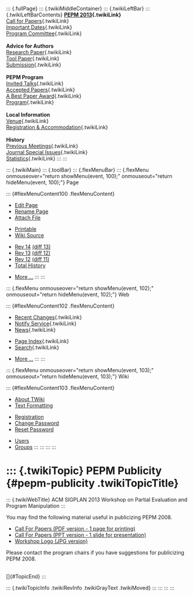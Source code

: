 ::: {.fullPage}
::: {.twikiMiddleContainer}
::: {.twikiLeftBar}
::: {.twikiLeftBarContents}
**[PEPM 2013](WebHome){.twikiLink}**\
[Call for Papers](CallForPapers){.twikiLink}\
[Important Dates](ImportantDates){.twikiLink}\
[Program Committee](ProgramCommittee){.twikiLink}\
\
**Advice for Authors**\
[Research Paper](ResearchPaperAdvice){.twikiLink}\
[Tool Paper](ToolPaperAdvice){.twikiLink}\
[Submission](PaperSubmission){.twikiLink}\
\
**PEPM Program**\
[Invited Talks](InvitedTalks){.twikiLink}\
[Accepted Papers](AcceptedPapers){.twikiLink}\
[A Best Paper Award](ABestPaperAward){.twikiLink}\
[Program](Program){.twikiLink}\
\
**Local Information**\
[Venue](WorkshopVenue){.twikiLink}\
[Registration & Accommodation](RegistrationAndAccomodation){.twikiLink}\
\
**History**\
[Previous Meetings](PreviousMeetings){.twikiLink}\
[Journal Special Issues](SpecialIssues){.twikiLink}\
[Statistics](HistoricalStatistics){.twikiLink}
:::
:::

::: {.twikiMain}
::: {.toolBar}
::: {.flexMenuBar}
::: {.flexMenu onmouseover="return showMenu(event, 100);" onmouseout="return hideMenu(event, 100);"}
Page

::: {#flexMenuContent100 .flexMenuContent}
-   [Edit
    Page](http://www.program-transformation.org/edit/PEPM13/PEPMPublicity?t=1536828978)
-   [Rename
    Page](http://www.program-transformation.org/rename/PEPM13/PEPMPublicity)
-   [Attach
    File](http://www.program-transformation.org/attach/PEPM13/PEPMPublicity)

<!-- -->

-   [Printable](http://www.program-transformation.org/view/PEPM13/PEPMPublicity?skin=print.pattern)
-   [Wiki
    Source](http://www.program-transformation.org/view/PEPM13/PEPMPublicity?skin=text&raw=on&contenttype=text/plain)

<!-- -->

-   [Rev
    14](http://www.program-transformation.org/view/PEPM13/PEPMPublicity?rev=1.14)
    [(diff 13)](http://www.program-transformation.org/rdiff/PEPM13/PEPMPublicity?rev1=1.14&rev2=1.13)
-   [Rev
    13](http://www.program-transformation.org/view/PEPM13/PEPMPublicity?rev=1.13)
    [(diff 12)](http://www.program-transformation.org/rdiff/PEPM13/PEPMPublicity?rev1=1.13&rev2=1.12)
-   [Rev
    12](http://www.program-transformation.org/view/PEPM13/PEPMPublicity?rev=1.12)
    [(diff 11)](http://www.program-transformation.org/rdiff/PEPM13/PEPMPublicity?rev1=1.12&rev2=1.11)
-   [Total
    History](http://www.program-transformation.org/rdiff/PEPM13/PEPMPublicity)

<!-- -->

-   [More
    \...](http://www.program-transformation.org/oops/PEPM13/PEPMPublicity?template=oopsmore&param1=1.14&param2=1.14)
:::
:::

::: {.flexMenu onmouseover="return showMenu(event, 102);" onmouseout="return hideMenu(event, 102);"}
Web

::: {#flexMenuContent102 .flexMenuContent}
-   [Recent Changes](WebChanges){.twikiLink}
-   [Notify Service](WebNotify){.twikiLink}
-   [News](WebNews){.twikiLink}

<!-- -->

-   [Page Index](WebIndex){.twikiLink}
-   [Search](WebSearch){.twikiLink}

<!-- -->

-   [More
    \...](http://www.program-transformation.org/oops/PEPM13/PEPMPublicity?template=oopsmore&param1=1.14&param2=1.14)
:::
:::

::: {.flexMenu onmouseover="return showMenu(event, 103);" onmouseout="return hideMenu(event, 103);"}
Wiki

::: {#flexMenuContent103 .flexMenuContent}
-   [About
    TWiki](http://www.program-transformation.org/view/TWiki/WebHome)
-   [Text
    Formatting](http://www.program-transformation.org/view/TWiki/TextFormattingRules)

<!-- -->

-   [Registration](http://www.program-transformation.org/view/TWiki/TWikiRegistration)
-   [Change
    Password](http://www.program-transformation.org/view/TWiki/ChangePassword)
-   [Reset
    Password](http://www.program-transformation.org/view/TWiki/ResetPassword)

<!-- -->

-   [Users](http://www.program-transformation.org/view/Main/TWikiUsers)
-   [Groups](http://www.program-transformation.org/view/Main/TWikiGroups)
:::
:::
:::
:::

::: {.twikiTopic}
PEPM Publicity {#pepm-publicity .twikiTopicTitle}
==============

::: {.twikiWebTitle}
ACM SIGPLAN 2013 Workshop on Partial Evaluation and Program Manipulation
:::

You may find the following material useful in publicizing PEPM 2008.

-   [Call For Papers (PDF version - 1 page for
    printing)](../pub/PEPM08/PEPMPublicity/PEPM08-flyer-1-page.pdf)
-   [Call For Papers (PPT version - 1 slide for
    presentation)](../pub/PEPM08/PEPMPublicity/PEPM08-slide-CfP.ppt)
-   [Workshop Logo (JPG
    version)](../pub/PEPM08/PEPMPublicity/PEPM08-logo-300x97.jpg)

Please contact the program chairs if you have suggestions for
publicizing PEPM 2008.

\
[]{#TopicEnd}
:::

::: {.twikiTopicInfo .twikiRevInfo .twikiGrayText .twikiMoved}
:::
:::
:::
:::

